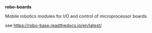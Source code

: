 **robo-boards**


Mobile robotics 
modules for I/O and control of microprocessor boards 




see https://robo-base.readthedocs.io/en/latest/




